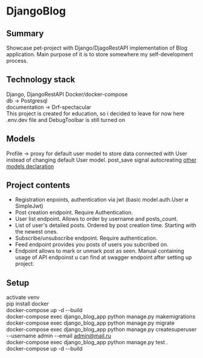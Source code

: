# DjangoBlog
## Summary
Showcase pet-project with Django/DjagoRestAPI implementation of Blog application. Main purpose of it is to store somewhere my self-development process.
## Technology stack
Django, DjangoRestAPI 
Docker/docker-compose     
db -> Postgresql    
documentation -> Drf-spectacular    
This project is created for education, so i decided to leave for now here .env.dev file and DebugToolbar is still turned on
## Models
Profile -> proxy for default user model to store data connected with User instead of changing default User model.
post_save signal autocreating
[other models declaration](https://github.com/ValarValar/DjangoBlog/blob/master/blog/api/models.py)
## Project contents  
* Registration enpoints, authentication via jwt (basic model.auth.User и SimpleJwt)
* Post creation endpoint. Require Authentication.
* User list endpoint. Allows to order by username and posts_count.
* List of user's detailed posts. Ordered by post creation time. Starting with the newest ones.
* Subscribe/unsubscribe endpoint. Require authentication.
* Feed endpoint provides you posts of users you subcribed on.
* Endpoint allows to mark or unmark post as seen.
Manual containing usage of API endpoinst u can find at swagger endpoint after setting up project.
## Setup
activate venv    
pip install docker    
docker-compose up -d --build    
docker-compose exec django_blog_app python manage.py makemigrations    
docker-compose exec django_blog_app python manage.py migrate    
docker-compose exec django_blog_app python manage.py createsuperuser --username admin --email admin@mail.ru    
docker-compose exec django_blog_app python manage.py test .     
docker-compose up -d --build     
